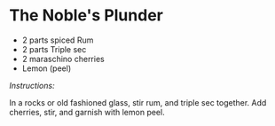 # The Noble's Plunder

* 2 parts spiced Rum
* 2 parts Triple sec
* 2 maraschino cherries
* Lemon (peel)

*Instructions:*

In a rocks or old fashioned glass, stir rum, and triple sec together. Add cherries, stir, and garnish with lemon peel.

